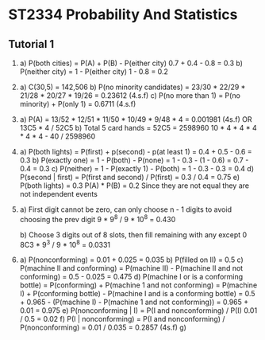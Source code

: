 # ST2334 Probability And Statistics 

## Tutorial 1 
1) a) P(both cities) = P(A) + P(B) - P(either city)
        0.7 + 0.4 - 0.8 = 0.3
    b) P(neither city) = 1 - P(either city) 
        1 - 0.8 = 0.2
   
2) a) C(30,5) = 142,506
    b) P(no minority candidates) = 23/30 * 22/29 * 21/28 * 20/27 * 19/26 
	= 0.23612 (4.s.f)
    c) P(no more than 1) = P(no minority) + P(only 1)
	= 0.6711 (4.s.f)

3) a) P(A) = 13/52 * 12/51 * 11/50 * 10/49 * 9/48 * 4
	= 0.001981 (4s.f)
	OR
	13C5 * 4 / 52C5
    b) Total 5 card hands = 52C5 = 2598960
	10 * 4 * 4 * 4 * 4 * 4 - 40 / 2598960
 
4) a) P(both lights) = P(first) + p(second) - p(at least 1)
	= 0.4 + 0.5 - 0.6 = 0.3
    b) P(exactly one) = 1 - P(both) - P(none)
	= 1 - 0.3 - (1 - 0.6) = 0.7 - 0.4 = 0.3
    c) P(neither) = 1 - P(exactly 1) - P(both)
	= 1 - 0.3 - 0.3 = 0.4
    d) P(second | first) = P(first and second) / P(first)
	= 0.3 / 0.4 = 0.75
    e) P(both lights) = 0.3
	P(A) * P(B) = 0.2
	Since they are not equal they are not independent events
   
5) a) First digit cannot be zero, can only choose n - 1 digits to avoid choosing the prev digit
	9 * 9<sup>8</sup> / 9 * 10<sup>8</sup> = 0.430
	 
    b) Choose 3 digits out of 8 slots, then fill remaining with any except 0
	8C3 * 9<sup>3</sup> /  9 * 10<sup>8</sup> = 0.0331
   
   
6) a) P(nonconforming) = 0.01 + 0.025
	= 0.035
    b) P(filled on II) = 0.5
    c) P(machine II and conforming) = P(machine II) - P(machine II and not conforming)
	= 0.5 - 0.025 = 0.475
    d) P(machine I or is a conforming bottle) = P(conforming) + P(machine 1 and not conforming)
	= P(machine I) + P(conforming bottle) - P(machine I and is a conforming bottle)
	= 0.5 + 0.965 -  (P(machine I) - P(machine 1 and not conforming))
	= 0.965 + 0.01
	= 0.975
    e) P(nonconforming | I) = P(I and nonconforming) / P(I)
	0.01 / 0.5 = 0.02
    f) P(I | nonconforming) = P(I and nonconforming) / P(nonconforming)
	= 0.01 / 0.035 = 0.2857 (4s.f)
    g)